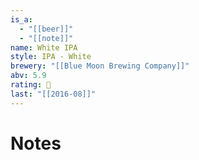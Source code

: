 ```yaml
---
is_a:
  - "[[beer]]"
  - "[[note]]"
name: White IPA
style: IPA - White
brewery: "[[Blue Moon Brewing Company]]"
abv: 5.9
rating: 🤞
last: "[[2016-08]]"
---
```

# Notes

